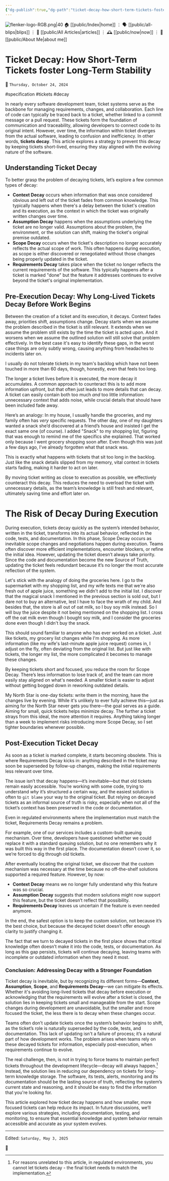 ```yaml
---
{"dg-publish":true,"dg-path":"ticket-decay-how-short-term-tickets-foster-long-term-stability.md","dg-permalink":"ticket-decay-how-short-term-tickets-foster-long-term-stability/","permalink":"/ticket-decay-how-short-term-tickets-foster-long-term-stability/","title":"Ticket Decay: How Short-Term Tickets foster Long-Term Stability","created":"2024-10-24T10:27:29","updated":"2025-05-03T12:51:46"}
---
```



<div class="transclusion internal-embed is-loaded"><div class="markdown-embed">




![flenker-logo-RGB.png|40](/img/user/attachments/flenker-logo-RGB.png)
🏠 [[public/Index\|home]]  ⋮ 🗣️ [[public/all-blips\|blips]] ⋮  📝 [[public/All Articles\|articles]]  ⋮ 🕰️ [[public/now\|now]] ⋮ 🪪 [[public/About Me\|about me]]


</div></div>


# Ticket Decay: How Short-Term Tickets foster Long-Term Stability
<p><span>📆 <code>Thursday, October 24, 2024</code></span></p>
#specification #tickets #decay

In nearly every software development team, ticket systems serve as the backbone for managing requirements, changes, and collaboration. Each line of code can typically be traced back to a ticket, whether linked to a commit message or a pull request. These tickets form the foundation of communication and traceability, allowing developers to connect code to its original intent. However, over time, the information within ticket diverges from the actual software, leading to confusion and inefficiency. In other words, **tickets decay**. This article explores a strategy to prevent this decay by keeping tickets short-lived, ensuring they stay aligned with the evolving nature of the software.

## Understanding Ticket Decay

To better grasp the problem of decaying tickets, let’s explore a few common types of decay:

- **Context Decay** occurs when information that was once considered obvious and left out of the ticket fades from common knowledge. This typically happens when there's a delay between the ticket's creation and its execution, as the context in which the ticket was originally written changes over time.
- **Assumption Decay** happens when the assumptions underlying the ticket are no longer valid. Assumptions about the problem, the environment, or the solution can shift, making the ticket's original premise outdated.
- **Scope Decay** occurs when the ticket's description no longer accurately reflects the actual scope of work. This often happens during execution, as scope is either discovered or renegotiated without those changes being properly updated in the ticket.
- **Requirements Decay** takes place when the ticket no longer reflects the current requirements of the software. This typically happens after a ticket is marked "done" but the feature it addresses continues to evolve beyond the ticket's original implementation.

## Pre-Execution Decay: Why Long-Lived Tickets Decay Before Work Begins


Between the creation of a ticket and its execution, it decays. Context fades away, priorities shift, assumptions change. Decay starts when we assume the problem described in the ticket is still relevant. It extends when we assume the problem still exists by the time the ticket is acted upon. And it worsens when we assume the outlined solution will still solve that problem effectively. In the best case it's easy to identify these gaps, in the worst case things are only subtly wrong, causing anything from headaches to incidents later on.

I usually do not tolerate tickets in my team's backlog which have not been touched in more than 60 days, though, honestly, even that feels too long.

The longer a ticket lives before it is executed, the more decay it accumulates. A common approach to counteract this is to add more information upfront, but that often just leads to more details that can decay. A ticket can easily contain both too much _and_ too little information: unnecessary context that adds noise, while crucial details that should have been included fade away.

Here’s an analogy: In my house, I usually handle the groceries, and my family often has _very_ specific requests. The other day, one of my daughters wanted a snack she’d discovered at a friend’s house and insisted I get the exact same one (of course). I added "Snack" to my shopping list, figuring that was enough to remind me of the specifics she explained. That worked only because I went grocery shopping soon after. Even though this was just a few days ago, I’ve already forgotten what that snack was.

This is exactly what happens with tickets that sit too long in the backlog. Just like the snack details slipped from my memory, vital context in tickets starts fading, making it harder to act on later.

By moving ticket writing as close to execution as possible, we effectively counteract this decay. This reduces the need to overload the ticket with unnecessary details, as the team’s knowledge is still fresh and relevant, ultimately saving time and effort later on.

# The Risk of Decay During Execution


During execution, tickets decay quickly as the system’s intended behavior, written in the ticket, transforms into its actual behavior, reflected in the code, tests, and documentation. In this phase, Scope Decay occurs as inevitable scope changes and negotiations happen during execution. Teams often discover more efficient implementations, encounter blockers, or refine the initial idea. However, updating the ticket doesn’t always take priority. Since the code and documentation become the new Source of Truth, updating the ticket feels redundant because it’s no longer the most accurate reflection of the system.

Let's stick with the analogy of doing the groceries here. I go to the supermarket with my shopping list, and my wife texts me that we're also fresh out of apple juice, something we didn't add to the initial list.  I discover that the magical snack I mentioned in the previous section is sold out, but I dare not to buy an alternative, lest I have to face the wrath of my child. And besides that, the store is all out of oat milk, so I buy soy milk instead. So I will buy the juice despite it not being mentioned on the shopping list. I cross off the oat milk even though I bought soy milk, and I consider the groceries done even though I didn't buy the snack.

This should sound familiar to anyone who has ever worked on a ticket. Just like tickets, my grocery list changes while I'm shopping. As more information (like my wife's last-minute apple juice request) comes in, I adjust on the fly, often deviating from the original list. But just like with tickets, the longer my list, the more complicated it becomes to manage these changes.

By keeping tickets short and focused, you reduce the room for Scope Decay. There’s less information to lose track of, and the team can more easily stay aligned on what's needed. A smaller ticket is easier to adjust without getting bogged down in reworking outdated details.

My North Star is one-day tickets: write them in the morning, have the changes live by evening. While it's unlikely to ever fully achieve this—just as aiming for the North Star never gets you there—the goal serves as a guide. Aiming for small, quick tickets helps minimize decay. The further a ticket strays from this ideal, the more attention it requires. Anything taking longer than a week to implement risks introducing more Scope Decay, so I set tighter boundaries whenever possible.

## Post-Execution Ticket Decay

As soon as a ticket is marked complete, it starts becoming obsolete. This is where Requirements Decay kicks in: anything described in the ticket may soon be superseded by follow-up changes, making the initial requirements less relevant over time.

The issue isn’t that decay happens—it’s inevitable—but that old tickets remain easily accessible. You’re working with some code, trying to understand _why_ it’s structured a certain way, and the easiest solution is often to `git blame` your way to the original ticket. But relying on decayed tickets as an informal source of truth is risky, especially when not all of the ticket’s context has been preserved in the code or documentation.

Even in regulated environments where the implementation must match the ticket, Requirements Decay remains a problem.

For example, one of our services includes a custom-built queuing mechanism. Over time, developers have questioned whether we could replace it with a standard queuing solution, but no one remembers why it was built this way in the first place. The documentation doesn’t cover it, so we’re forced to dig through old tickets.

After eventually locating the original ticket, we discover that the custom mechanism was necessary at the time because no off-the-shelf solutions supported a required feature. However, by now:


- **Context Decay** means we no longer fully understand why this feature was so crucial.
- **Assumption Decay** suggests that modern solutions might now support this feature, but the ticket doesn’t reflect that possibility.
- **Requirements Decay** leaves us uncertain if the feature is even needed anymore.

In the end, the safest option is to keep the custom solution, not because it’s the best choice, but because the decayed ticket doesn’t offer enough clarity to justify changing it.

The fact that we turn to decayed tickets in the first place shows that critical knowledge often doesn’t make it into the code, tests, or documentation. As long as this gap persists, tickets will continue decaying, leaving teams with incomplete or outdated information when they need it most.

### Conclusion: Addressing Decay with a Stronger Foundation

Ticket decay is inevitable, but by recognizing its different forms—**Context**, **Assumption**, **Scope**, and **Requirements Decay**—we can mitigate its effects. Whether it's avoiding long-lived tickets that decay before execution or acknowledging that the requirements will evolve after a ticket is closed, the solution lies in keeping tickets small and manageable from the start. Scope changes during development are unavoidable, but the smaller and more focused the ticket, the less there is to decay when these changes occur.

Teams often don’t update tickets once the system’s behavior begins to shift, as the ticket’s role is naturally superseded by the code, tests, and documentation. This lack of updating isn't a failure of process; it’s a natural part of how development works. The problem arises when teams rely on these decayed tickets for information, especially post-execution, when requirements continue to evolve.

The real challenge, then, is not in trying to force teams to maintain perfect tickets throughout the development lifecycle—decay will always happen.[^1] Instead, the solution lies in reducing our dependency on tickets for long-term knowledge storage. The software, its tests, alerts, monitoring and its documentation should be the lasting source of truth, reflecting the system’s current state and reasoning, and it should be easy to find the information that you're looking for.

This article explored how ticket decay happens and how smaller, more focused tickets can help reduce its impact. In future discussions, we’ll explore various strategies, including documentation, testing, and monitoring, to ensure that essential knowledge and system behavior remain accessible and accurate as your system evolves.

[^1]: For reasons unrelated to this article, in regulated environments, you cannot let tickets decay - the final ticket needs to match the implementation.


- - -
<p><span>Edited: <code>Saturday, May 3, 2025</code></span></p>
👾
